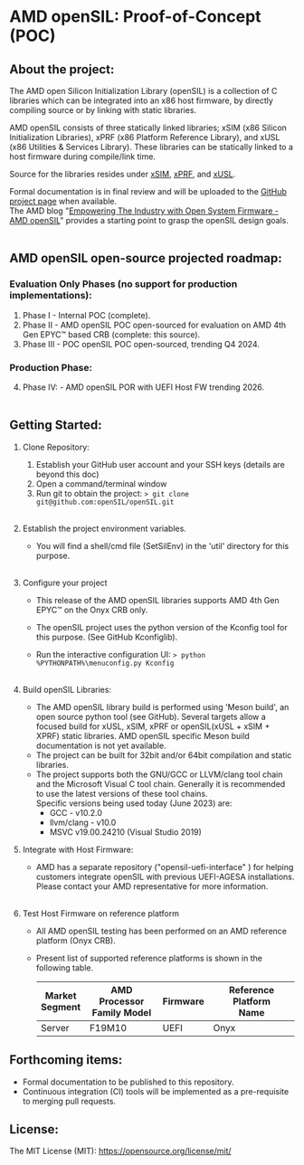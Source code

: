 # AMD openSIL: Proof-of-Concept (POC)


## About the project:

The AMD open Silicon Initialization Library (openSIL) is a collection of C libraries which can be integrated into an x86 host firmware, by directly compiling source or by linking with static libraries.

AMD openSIL consists of three statically linked libraries; xSIM (x86 Silicon Initialization Libraries), xPRF (x86 Platform Reference Library), and xUSL (x86 Utilities & Services Library).  These libraries can be statically linked to a host firmware during compile/link time.

Source for the libraries resides under [xSIM](xSIM), [xPRF](xPRF), and [xUSL](xUSL).

Formal documentation is in final review and will be uploaded to the [GitHub project page](https://github.com/openSIL/openSIL/tree/master/Documentation) when available.<br>
The AMD blog "[Empowering The Industry with Open System Firmware - AMD openSIL](https://community.amd.com/t5/business/empowering-the-industry-with-open-system-firmware-amd-opensil/ba-p/599644)" provides a starting point to grasp the openSIL design goals.<br><br>

## AMD openSIL open-source projected roadmap: 
   ### Evaluation Only Phases (no support for production implementations):
   1. Phase I   - Internal POC (complete).
   2. Phase II  - AMD openSIL POC open-sourced for evaluation on AMD 4th Gen EPYC&trade; based CRB (complete: this source).
   3. Phase III - POC openSIL POC open-sourced, trending Q4 2024.
   ### Production Phase:
   4. Phase IV: - AMD openSIL POR with UEFI Host FW trending 2026.<br><br>
## Getting Started:

1. Clone Repository:
   1. Establish your GitHub user account and your SSH keys (details are beyond this doc)
   2. Open a command/terminal window
   3. Run git to obtain the project:
       ```> git clone git@github.com:openSIL/openSIL.git```<br><br>

2. Establish the project environment variables.

   * You will find a shell/cmd file (SetSilEnv) in the 'util' directory for this purpose.<br><br>

3. Configure your project
   * This release of the AMD openSIL libraries supports AMD 4th Gen EPYC&trade; on the Onyx CRB only.

   * The openSIL project uses the python version of the Kconfig tool for this purpose. (See GitHub Kconfiglib).

   * Run the interactive configuration UI:
      ```> python %PYTHONPATH%\menuconfig.py Kconfig```<br><br>

4. Build openSIL Libraries:
   *  The AMD openSIL library build is performed using 'Meson build', an open source python tool (see GitHub).  Several targets allow a focused build for xUSL, xSIM, xPRF or openSIL(xUSL + xSIM + XPRF) static libraries. AMD openSIL specific Meson build documentation is not yet available.
   * The project can be built for 32bit and/or 64bit compilation and static libraries.
   * The project supports both the GNU/GCC or LLVM/clang tool chain and the Microsoft Visual C tool chain. Generally it is recommended to use the latest versions of these tool chains.<br />
   Specific versions being used today (June 2023) are:
     *  GCC - v10.2.0
     *  llvm/clang - v10.0
     *  MSVC v19.00.24210  (Visual Studio 2019)<br>

5. Integrate with Host Firmware:

   * AMD has a separate repository ("opensil-uefi-interface" ) for helping customers integrate openSIL with previous UEFI-AGESA installations.  Please contact your AMD representative for more information.<br><br>

6. Test Host Firmware on reference platform

   * All AMD openSIL testing has been performed on an AMD reference platform (Onyx CRB).
   * Present list of supported reference platforms is shown in the following table.

     | Market<br>Segment | AMD Processor<br>Family Model | Firmware | Reference Platform<br>Name |
     | ------------------- | -------------------------------- | -------- | ----------------------------- |
     | Server              | F19M10                           | UEFI     | Onyx                          |

## Forthcoming items:
   * Formal documentation to be published to this repository.
   * Continuous integration (CI) tools will be implemented as a pre-requisite to merging pull requests.

## License:

The MIT License (MIT): https://opensource.org/license/mit/
